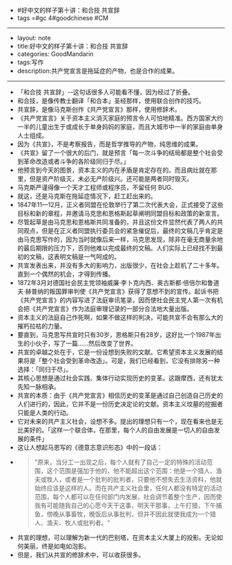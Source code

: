 - #好中文的样子第十讲：和合技 共宣辞
- tags =#gc 4#goodchinese #CM
- --
- layout: note
- title:好中文的样子第十讲：和合技 共宣辞
- categories: GoodMandarin
- tags:写作
- description:共产党宣言是拖延症的产物，也是合作的成果。
- --
- 「和合技 共宣辞」--这句话很多人可能看不懂，因为经过了折叠。
- 和合技，是像传教士翻译「和合本」圣经那样，使用联合创作的技巧。
- 共宣辞，是像马克斯创作《共产党宣言》那样，使用修辞术。
- 《共产党宣言》关于资本主义消灭家庭的预言令人可怕地精准。西方国家大约一半的儿童出生于或成长于单身妈妈的家庭，而且大城市中一半的家庭由单身人士组成。
- 因为《共宣》，不是考察报告，而是哲学推导的产物，纯思维的成果。
- 《共宣》留了一个很大的后门，就是预言「每一次斗争的结局都是整个社会受到革命改造或者斗争的各阶级同归于尽。」
- 他预言到今天的图景，资本主义的内在矛盾是肯定存在的。而且病灶就在那里，但是资产阶级灭，未必无产阶级兴。还可能是两者同时毁灭。
- 马克斯严谨得像一个天才工程师或程序员，不留任何 BUG.
- 就这，还是马克斯在拖延症情况下，赶工赶出来的。
- 1847年11—12月，正义者同盟在伦敦举行了第二次代表大会，正式接受了这些目标和新的章程，并邀请马克思和恩格斯起草阐明同盟目标和政策的新宣言。
- 尽管起草是由马克思和恩格斯共同准备的，并且这份文件显然代表了两人的共同观点，但是在正义者同盟执行委员会的紧急催促后，最终的文稿几乎肯定是由马克思写作的，因为当时就像后来一样，马克思发现，除非在毫无商量余地的最后期限的压力下，否则他难以完成最终的文稿。人们实际上已经找不到最初的文稿，这表明文稿是一气呵成的。
- 共宣发表出来，并没有多大的影响力，出版很少，在社会上趁机了二十多年。直到一个偶然的机会，才得到传播。
- 1872年3月对德国社会民主党领袖威廉·李卜克内西、奥古斯都·倍倍尔和鲁道夫·赫普纳的叛国罪审判使《共产党宣言》获得了意想不到的宣传。起诉书把《共产党宣言》的内容写进了法庭审讯笔录，因而使社会民主党人第一次有机会把《共产党宣言》作为法庭审理记录的一部分合法地大量出版。
- 资本主义的法庭自己作死啊，如果不做这样的判决，可能共宣不会有那么大的摧朽拉枯的力量。
- 要直到，马克思写共宣时只有30岁，恩格斯只有28岁，这好比一个1987年出生的小伙子，写了一篇……然后改变了世界。
- 共宣的卓越之处在于，它是一份设想到失败的文献。它希望资本主义发展的结果将是「整个社会受到革命改造」。可是，我们已经看到，它没有排除另一种选择：「同归于尽」。
- 其核心思想是通过社会实践、集体行动实现历史的变革。这跟摩西，还有犹太先知一脉相承。
- 共宣的本质：由于《共产党宣言》相信历史的变革是通过自己创造自己历史的人们进行的，因此，它并不是一份历史决定论的文献。资本主义坟墓的挖掘者只能是人类的行动。
- 它对未来的共产主义社会，设想不多。提出的理想只有一个，现在看来也是无比美好的。「这样一个联合体，在那里，每个人的自由发展是一切人的自由发展的条件」
- 这让人想起马恩写的《德意志意识形态》中的一段话：
- >"原来，当分工一出现之后，每个人就有了自己一定的特殊的活动范围，这个范围是强加于他的，他不能超出这个范围：他是一个猎人、渔夫或牧人，或者是一个批判的批判者，只要他不想失去生活资料，他就始终应该是这样的人。而在共产主义社会里，任何人都没有特定的活动范围，每个人都可以在任何部门内发展，社会调节着整个生产，因而使我有可能随我自己的心愿今天干这事，明天干那事，上午打猎，下午捕鱼，傍晚从事畜牧，晚饭后从事批判，但并不因此就使我成为一个猎人、渔夫、牧人或批判者。"
- 共宣的理想，可以理解为新一代的巴别塔，在资本主义大厦上的投影。无论如何美丽，终是如电如泡影。
- 但是，我们从共宣的修辞术中，可以收获很多。
